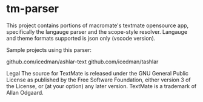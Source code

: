 # tm-parser

This project contains portions of macromate's textmate opensource app, specifically the langauge parser and the scope-style resolver.
Langauge and theme formats supported is json only (vscode version).

Sample projects using this parser:

github.com/icedman/ashlar-text
github.com/icedman/tashlar

Legal
The source for TextMate is released under the GNU General Public License as published by the Free Software Foundation, either version 3 of the License, or (at your option) any later version.
TextMate is a trademark of Allan Odgaard.
